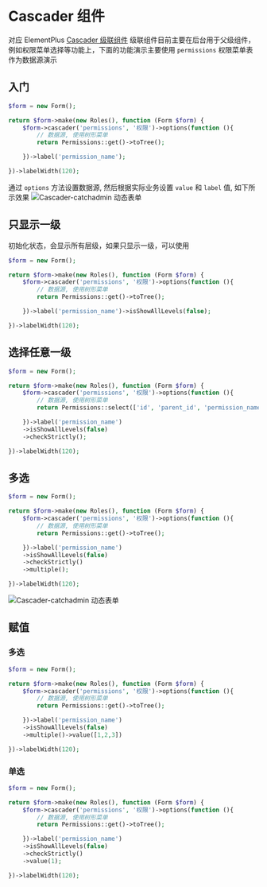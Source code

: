 # Cascader 组件

对应 ElementPlus [Cascader 级联组件](https://element-plus.org/zh-CN/component/cascader.html)
级联组件目前主要在后台用于父级组件，例如权限菜单选择等功能上，下面的功能演示主要使用 `permissions` 权限菜单表作为数据源演示

## 入门

```php
$form = new Form();

return $form->make(new Roles(), function (Form $form) {
    $form->cascader('permissions', '权限')->options(function (){
        // 数据源, 使用树形菜单
        return Permissions::get()->toTree();

    })->label('permission_name');

})->labelWidth(120);
```

通过 `options` 方法设置数据源, 然后根据实际业务设置 `value` 和 `label` 值, 如下所示效果
![Cascader-catchadmin 动态表单](/docs/assets/images/cascader.jpg)

## 只显示一级

初始化状态，会显示所有层级，如果只显示一级，可以使用

```php
$form = new Form();

return $form->make(new Roles(), function (Form $form) {
    $form->cascader('permissions', '权限')->options(function (){
        // 数据源, 使用树形菜单
        return Permissions::get()->toTree();

    })->label('permission_name')->isShowAllLevels(false);

})->labelWidth(120);
```

## 选择任意一级

```php
$form = new Form();

return $form->make(new Roles(), function (Form $form) {
    $form->cascader('permissions', '权限')->options(function (){
        // 数据源, 使用树形菜单
        return Permissions::select(['id', 'parent_id', 'permission_name'])->get()->toTree();

    })->label('permission_name')
    ->isShowAllLevels(false)
    ->checkStrictly();

})->labelWidth(120);
```

## 多选

```php
$form = new Form();

return $form->make(new Roles(), function (Form $form) {
    $form->cascader('permissions', '权限')->options(function (){
        // 数据源, 使用树形菜单
        return Permissions::get()->toTree();

    })->label('permission_name')
    ->isShowAllLevels(false)
    ->checkStrictly()
    ->multiple();

})->labelWidth(120);
```

![Cascader-catchadmin 动态表单](/docs/assets/images/cascader1.jpg)

## 赋值

### 多选

```php
$form = new Form();

return $form->make(new Roles(), function (Form $form) {
    $form->cascader('permissions', '权限')->options(function (){
        // 数据源, 使用树形菜单
        return Permissions::get()->toTree();

    })->label('permission_name')
    ->isShowAllLevels(false)
    ->multiple()->value([1,2,3])

})->labelWidth(120);
```

### 单选

```php
$form = new Form();

return $form->make(new Roles(), function (Form $form) {
    $form->cascader('permissions', '权限')->options(function (){
        // 数据源, 使用树形菜单
        return Permissions::get()->toTree();

    })->label('permission_name')
    ->isShowAllLevels(false)
    ->checkStrictly()
    ->value(1);

})->labelWidth(120);
```
